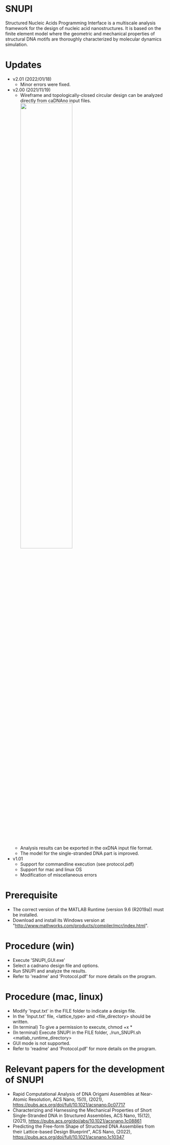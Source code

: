 # SNUPI
  Structured Nucleic Acids Programming Interface is a multiscale analysis framework for the design of nucleic acid nanostructures. It is based on the finite element model where the geometric and mechanical properties of structural DNA motifs are thoroughly characterized by molecular dynamics simulation.  
# Updates
  - v2.01 (2022/01/18)
    * Minor errors were fixed.
  - v2.00 (2021/11/19)
    * Wireframe and topologically-closed circular design can be analyzed directly from caDNAno input files.
        <img src="https://user-images.githubusercontent.com/61811152/142971014-18acfed2-6eab-4378-a5a2-c41b72337fad.png" width="60%" height="60%">
    * Analysis results can be exported in the oxDNA input file format.
    * The model for the single-stranded DNA part is improved.
  - v1.01
    * Support for commandline execution (see protocol.pdf)
    * Support for mac and linux OS
    * Modification of miscellaneous errors

# Prerequisite
  - The correct version of the MATLAB Runtime (version 9.6 (R2019a)) must be installed.
  - Download and install its Windows version at "http://www.mathworks.com/products/compiler/mcr/index.html".

# Procedure (win)
  - Execute 'SNUPI_GUI.exe'
  - Select a cadnano design file and options.
  - Run SNUPI and analyze the results.
  - Refer to 'readme' and 'Protocol.pdf' for more details on the program.
  
# Procedure (mac, linux)
  - Modify 'Input.txt' in the FILE folder to indicate a design file.
  - In the 'Input.txt' file, <lattice_type> and <file_directory> should be written.
  - (In terminal) To give a permission to execute, chmod +x *
  - (In terminal) Execute SNUPI in the FILE folder, ./run_SNUPI.sh <matlab_runtime_directory>
  - GUI mode is not supported.
  - Refer to 'readme' and 'Protocol.pdf' for more details on the program.
  
# Relevant papers for the development of SNUPI
  - Rapid Computational Analysis of DNA Origami Assemblies at Near-Atomic Resolution, ACS Nano, 15(1), (2021), https://pubs.acs.org/doi/full/10.1021/acsnano.0c07717
  - Characterizing and Harnessing the Mechanical Properties of Short Single-Stranded DNA in Structured Assemblies, ACS Nano, 15(12), (2021), https://pubs.acs.org/doi/abs/10.1021/acsnano.1c08861
  - Predicting the Free-form Shape of Structured DNA Assemblies from their Lattice-based Design Blueprint", ACS Nano, (2022), https://pubs.acs.org/doi/full/10.1021/acsnano.1c10347
